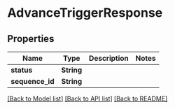 # AdvanceTriggerResponse

## Properties

Name | Type | Description | Notes
------------ | ------------- | ------------- | -------------
**status** | **String** |  | 
**sequence_id** | **String** |  | 

[[Back to Model list]](../README.md#documentation-for-models) [[Back to API list]](../README.md#documentation-for-api-endpoints) [[Back to README]](../README.md)


